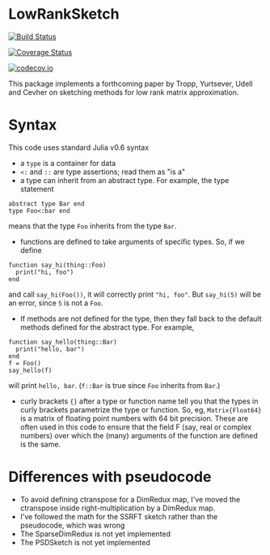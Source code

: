 # LowRankSketch

[![Build Status](https://travis-ci.org/madeleineudell/LowRankSketch.jl.svg?branch=master)](https://travis-ci.org/madeleineudell/LowRankSketch.jl)

[![Coverage Status](https://coveralls.io/repos/madeleineudell/LowRankSketch.jl/badge.svg?branch=master&service=github)](https://coveralls.io/github/madeleineudell/LowRankSketch.jl?branch=master)

[![codecov.io](http://codecov.io/github/madeleineudell/LowRankSketch.jl/coverage.svg?branch=master)](http://codecov.io/github/madeleineudell/LowRankSketch.jl?branch=master)

This package implements a forthcoming paper by Tropp, Yurtsever, Udell and Cevher on sketching methods for low rank matrix approximation.

# Syntax

This code uses standard Julia v0.6 syntax

* a `type` is a container for data
* `<:` and `::` are type assertions; read them as "is a"
* a type can inherit from an abstract type. For example, the type statement
```
abstract type Bar end
type Foo<:bar end
```
means that the type `Foo` inherits from the type `Bar`.
* functions are defined to take arguments of specific types. So, if we define
```
function say_hi(thing::Foo)
  print("hi, foo")
end
```
and call `say_hi(Foo())`, it will correctly print `"hi, foo"`.
But `say_hi(5)` will be an error, since `5` is not a `Foo`.
* If methods are not defined for the type, then they fall back to the default methods defined for the abstract type. For example,
```
function say_hello(thing::Bar)
  print("hello, bar")
end
f = Foo()
say_hello(f)
```
will print `hello, bar`. (`f::Bar` is true since `Foo` inherits from `Bar`.)
* curly brackets `{}` after a type or function name tell you that the types in curly brackets parametrize the type or function. So, eg, `Matrix{Float64}` is a matrix of floating point numbers with 64 bit precision. These are often used in this code to ensure that the field F (say, real or complex numbers) over which the (many) arguments of the function are defined is the same.

# Differences with pseudocode

* To avoid defining ctranspose for a DimRedux map, I've moved the ctranspose inside right-multiplication by a DimRedux map.
* I've followed the math for the SSRFT sketch rather than the pseudocode, which was wrong
* The SparseDimRedux is not yet implemented
* The PSDSketch is not yet implemented
